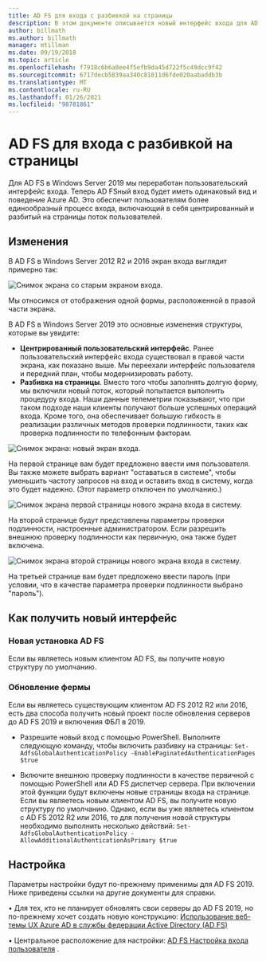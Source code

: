 ```yaml
---
title: AD FS для входа с разбивкой на страницы
description: В этом документе описывается новый интерфейс входа для AD FS 2019.
author: billmath
ms.author: billmath
manager: mtillman
ms.date: 09/19/2018
ms.topic: article
ms.openlocfilehash: f7918c6b6a0ee4f5efb9da45d722f5c49dcc9f42
ms.sourcegitcommit: 6717decb5839aa340c81811d6fde020aabaddb3b
ms.translationtype: MT
ms.contentlocale: ru-RU
ms.lasthandoff: 01/26/2021
ms.locfileid: "98781861"
---
```

# <a name="ad-fs-paginated-sign-in"></a>AD FS для входа с разбивкой на страницы


Для AD FS в Windows Server 2019 мы переработан пользовательский интерфейс входа.  Теперь AD FSный вход будет иметь одинаковый вид и поведение Azure AD.  Это обеспечит пользователям более единообразный процесс входа, включающий в себя центрированный и разбитый на страницы поток пользователей.

## <a name="whats-changing"></a>Изменения
В AD FS в Windows Server 2012 R2 и 2016 экран входа выглядит примерно так:

![Снимок экрана со старым экраном входа.](media/AD-FS-paginated-sign-in/signin1.png)

Мы относимся от отображения одной формы, расположенной в правой части экрана.

В AD FS в Windows Server 2019 это основные изменения структуры, которые вы увидите:


- **Центрированный пользовательский интерфейс**. Ранее пользовательский интерфейс входа существовал в правой части экрана, как показано выше. Мы переехали интерфейс пользователя и передний план, чтобы модернизировать работу.
- **Разбивка на страницы**. Вместо того чтобы заполнять долгую форму, мы включили новый поток, который попытается выполнить процедуру входа. Наши данные телеметрии показывают, что при таком подходе наши клиенты получают больше успешных операций входа. Кроме того, она обеспечивает большую гибкость в реализации различных методов проверки подлинности, таких как проверка подлинности по телефонным факторам.

![Снимок экрана: новый экран входа.](media/AD-FS-paginated-sign-in/signin2.png)

На первой странице вам будет предложено ввести имя пользователя. Вы также можете выбрать вариант "оставаться в системе", чтобы уменьшить частоту запросов на вход и оставить вход в систему, когда это будет надежно. (Этот параметр отключен по умолчанию.)

![Снимок экрана первой страницы нового экрана входа в систему.](media/AD-FS-paginated-sign-in/signin3.png)

На второй странице будут представлены параметры проверки подлинности, настроенные администратором. Если разрешить внешнюю проверку подлинности как первичную, она также будет включена.

![Снимок экрана второй страницы нового экрана входа в систему.](media/AD-FS-paginated-sign-in/signin4.png)

На третьей странице вам будет предложено ввести пароль (при условии, что в качестве параметра проверки подлинности выбрано "пароль").

## <a name="how-to-get-the-new-experience"></a>Как получить новый интерфейс

### <a name="new-installation-of-ad-fs"></a>Новая установка AD FS
Если вы являетесь новым клиентом AD FS, вы получите новую структуру по умолчанию.

### <a name="upgrading-a-farm"></a>Обновление фермы
Если вы являетесь существующим клиентом AD FS 2012 R2 или 2016, есть два способа получить новый проект после обновления серверов до AD FS 2019 и включения ФБЛ в 2019.

- Разрешите новый вход с помощью PowerShell. Выполните следующую команду, чтобы включить разбивку на страницы: ``Set-AdfsGlobalAuthenticationPolicy -EnablePaginatedAuthenticationPages $true``

 - Включите внешнюю проверку подлинности в качестве первичной с помощью PowerShell или AD FS диспетчер сервера. При включении этой функции будут включены новые страницы входа на странице.
Если вы являетесь новым клиентом AD FS, вы получите новую структуру по умолчанию. Однако, если вы уже являетесь клиентом с AD FS 2012 R2 или 2016, то для получения новой структуры необходимо выполнить несколько действий: ``Set-AdfsGlobalAuthenticationPolicy -AllowAdditionalAuthenticationAsPrimary $true``

## <a name="customization"></a>Настройка
Параметры настройки будут по-прежнему применимы для AD FS 2019.
Ниже приведены ссылки на другие документы для справки.

• Для тех, кто не планирует обновлять свои серверы до AD FS 2019, но по-прежнему хочет создать новую конструкцию: [Использование веб-темы UX Azure AD в службы федерации Active Directory (AD FS)](azure-ux-web-theme-in-ad-fs.md)

• Центральное расположение для настройки: [AD FS Настройка входа пользователя](ad-fs-user-sign-in-customization.md) .
